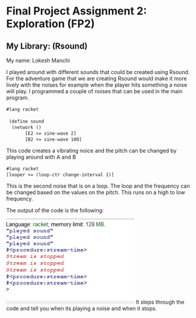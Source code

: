 # Final Project Assignment 2: Exploration (FP2)


## My Library: (Rsound)
My name: Lokesh Manchi

I played around with different sounds that could be created using Rsound. For the adventure game that we are creating Rsound would make it more lively with the noises for example when the player hits something a noise will play. I programmed a couple of noises that can be used in the main program.
```
#lang racket
 
 (define sound
  (network ()
       [E2 <= sine-wave 2]
       [B2 <= sine-wave 100]
 ```
 This code creates a vibrating noice and the pitch can be changed by playing around with A and B
 ```
#lang racket
 [looper <= (loop-ctr change-interval 1)]
 
  ```
  This is the second noise that is on a loop. The loop and the frequency can be changed based on the values on the pitch. This runs on a high to low frequency.
  
  The output of the code is the following:
  
  ![alt text](https://raw.githubusercontent.com/lokeshmanchi/FP2/master/audiooutput.jpg)
  It steps through the code and tell you when its playing a noise and when it stops.
  
   


<!-- Links -->
[schedule]: https://github.com/oplS16projects/FP-Schedule
[markdown]: https://help.github.com/articles/markdown-basics/
[forking]: https://guides.github.com/activities/forking/
[ref-clone]: http://gitref.org/creating/#clone
[ref-commit]: http://gitref.org/basic/#commit
[ref-push]: http://gitref.org/remotes/#push
[pull-request]: https://help.github.com/articles/creating-a-pull-request
